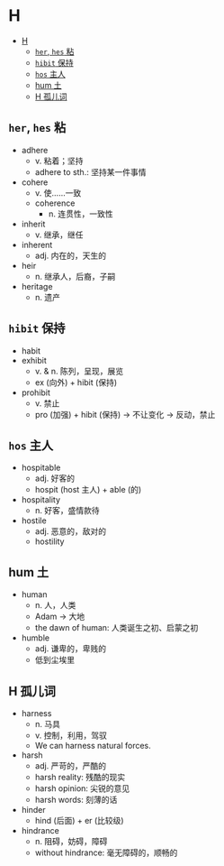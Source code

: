 # H

- [H](#h)
  - [`her`, `hes` 粘](#her-hes-粘)
  - [`hibit` 保持](#hibit-保持)
  - [`hos` 主人](#hos-主人)
  - [hum 土](#hum-土)
  - [H 孤儿词](#h-孤儿词)

## `her`, `hes` 粘

- adhere
  - v. 粘着；坚持
  - adhere to sth.: 坚持某一件事情
- cohere
  - v. 使……一致
  - coherence
    - n. 连贯性，一致性
- inherit
  - v. 继承，继任
- inherent
  - adj. 内在的，天生的
- heir
  - n. 继承人，后裔，子嗣
- heritage
  - n. 遗产

## `hibit` 保持

- habit
- exhibit
  - v. & n. 陈列，呈现，展览
  - ex (向外) + hibit (保持)
- prohibit
  - v. 禁止
  - pro (加强) + hibit (保持) -> 不让变化 -> 反动，禁止

## `hos` 主人

- hospitable
  - adj. 好客的
  - hospit (host 主人) + able (的)
- hospitality
  - n. 好客，盛情款待
- hostile
  - adj. 恶意的，敌对的
  - hostility

## hum 土

- human
  - n. 人，人类
  - Adam -> 大地
  - the dawn of human: 人类诞生之初、启蒙之初
- humble
  - adj. 谦卑的，卑贱的
  - 低到尘埃里

## H 孤儿词

- harness
  - n. 马具
  - v. 控制，利用，驾驭
  - We can harness natural forces.
- harsh
  - adj. 严苛的，严酷的
  - harsh reality: 残酷的现实
  - harsh opinion: 尖锐的意见
  - harsh words: 刻薄的话
- hinder
  - hind (后面) + er (比较级)
- hindrance
  - n. 阻碍，妨碍，障碍
  - without hindrance: 毫无障碍的，顺畅的
